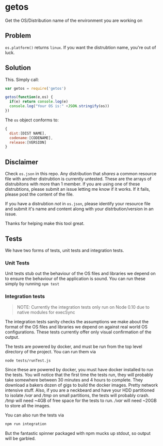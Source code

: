 # getos

Get the OS/Distribution name of the environment you are working on

## Problem

`os.platform()` returns `linux`. If you want the distrubtion name, you're out of luck.

## Solution

This. Simply call:

```js
var getos = require('getos')

getos(function(e,os) {
  if(e) return console.log(e)
  console.log("Your OS is:" +JSON.stringify(os))
})
```

The `os` object conforms to:

```js
{
  dist:[DIST NAME],
  codename:[CODENAME],
  release:[VERSION]
}
```

## Disclaimer
Check `os.json` in this repo. Any distribution that *shares* a common resource file with another distrubtion is currently untested. These are the arrays of distrubitons with more than 1 member. If you are using one of these distrubtions, please submit an issue letting me know if it works. If it fails, please post the content of the file.

If you have a distrubtion *not* in `os.json`, please identify your resource file and submit it's name and content along with your distrbution/version in an issue.

Thanks for helping make this tool great.

## Tests

We have two forms of tests, unit tests and integration tests.

### Unit Tests

Unit tests stub out the behaviour of the OS files and libraries we depend on to ensure the behaviour of the application is sound. You can run these simply by running `npm test`

### Integration tests

> NOTE: Currently the integration tests only run on Node 0.10 due to native modules for execSync

The integration tests sanity checks the assumptions we make about the format of the OS files and libraries we depend on against real world OS configurations. These tests currently offer only visual confirmation of the output.

The tests are powered by docker, and must be run from the top level directory of the project. You can run them via

```sh
node tests/runTest.js
```

Since these are powered by docker, you must have docker installed to run the tests. You will notice that the first time the tests run, they will probably take somewhere between 30 minutes and 4 hours to complete. They download a bakers dozen of gigs to build the docker images. Pretty network intensive stuff. Also, if you are a neckbeard and have your HDD partitioned to isolate _/var_ and _/tmp_ on small partitions, the tests will probably crash. _/tmp_ will need ~4GB of free space for the tests to run. _/var_ will need ~20GB to store all the images.

You can also run the tests via

```sh
npm run integration
```

But the fantastic spinner packaged with npm mucks up stdout, so output will be garbled.
